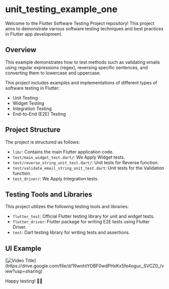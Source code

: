 # unit_testing_example_one

Welcome to the Flutter Software Testing Project repository! This project aims to demonstrate various software testing techniques and best practices in Flutter app development.

 
## Overview

This example demonstrates how to test methods such as validating emails using regular expressions (regex), reversing specific sentences, and converting them to lowercase and uppercase.

This project includes examples and implementations of different types of software testing in Flutter:

- Unit Testing
- Widget Testing
- Integration Testing
- End-to-End (E2E) Testing
  
## Project Structure
The project is structured as follows:

- `lib/`: Contains the main Flutter application code.
- `test/main_widget_test.dart/`: We Apply Widget tests.
- `test/reverse_string_unit_test.dart/`: Unit tests for Reverse function.
- `test/validate_email_string_unit_test.dart`: Unit tests for the Validation function.
- `test_driver/`: We Apply Integration tests.
  
## Testing Tools and Libraries
This project utilizes the following testing tools and libraries:

- `flutter_test`: Official Flutter testing library for unit and widget tests.
- `flutter_driver`: Flutter package for writing E2E tests using Flutter Driver.
- `test`: Dart testing library for writing tests and assertions.

## UI Example

 
  [![Video Title](https://drive.google.com/uc?export=download&id=19wnhtYOBF0wdPHxKx5fe4oguc_SVCZ0_)](https://drive.google.com/file/d/19wnhtYOBF0wdPHxKx5fe4oguc_SVCZ0_/view?usp=sharing)



Happy testing! 🧪✨
